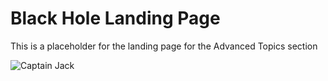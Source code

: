 # Black Hole Landing Page
This is a placeholder for the landing page for the Advanced Topics section

![Captain Jack](https://media1.giphy.com/media/dH4eBrNQXB8S4/giphy.gif)